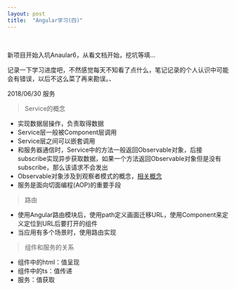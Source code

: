 ```yaml
---
layout: post
title:  "Angular学习(四)" 
---
```


<br />

新项目开始入坑Anaular6，从看文档开始，挖坑等填...


记录一下学习进度吧，不然感觉每天不知看了点什么，笔记记录的个人认识中可能会有错误，以后不这么菜了再来勘误。、


2018/06/30 服务


 > Service的概念

 * 实现数据层操作，负责取得数据
 * Service层一般被Component层调用
 * Service层之间可以嵌套调用
 * 和服务器通信时，Service中的方法一般返回Observable对象，后接subscribe实现异步获取数据，如果一个方法返回Observable对象但是没有subscribe，那么该请求不会发出
 * Observable对象涉及到观察者模式的概念，[相关概念](https://segmentfault.com/a/1190000008809168)
 * 服务是面向切面编程(AOP)的重要手段

 > 路由

 * 使用Angular路由模块后，使用path定义画面迁移URL，使用Component来定义定位到URL后要打开的组件
 * 当应用有多个场景时，使用路由实现
 
 > 组件和服务的关系

 * 组件中的html：值呈现
 * 组件中的ts：值传递
 * 服务：值获取